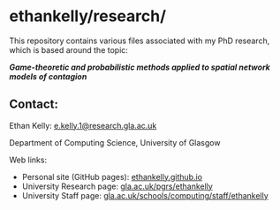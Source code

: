 # ethankelly/research/

This repository contains various files associated with my PhD research, which is based around the topic:

**_Game-theoretic and probabilistic methods applied to spatial network models of contagion_**


## Contact:

Ethan Kelly: e.kelly.1@research.gla.ac.uk

Department of Computing Science, University of Glasgow

Web links:
* Personal site (GitHub pages): [ethankelly.github.io](https://ethankelly.github.io/)
* University Research page: [gla.ac.uk/pgrs/ethankelly](https://www.gla.ac.uk/pgrs/ethankelly/)
* University Staff page: [gla.ac.uk/schools/computing/staff/ethankelly](https://www.gla.ac.uk/schools/computing/staff/ethankelly/)

